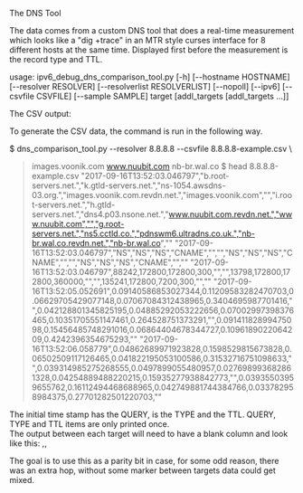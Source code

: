 The DNS Tool

The data comes from a custom DNS tool that does a real-time measurement which looks like a  "dig +trace" in an MTR style curses interface for 8 different hosts at the same time.  Displayed first before the measurement is the record type and TTL.  

usage: ipv6_debug_dns_comparison_tool.py [-h] [--hostname HOSTNAME]
                                         [--resolver RESOLVER]
                                         [--resolverlist RESOLVERLIST]
                                         [--nopoll] [--ipv6]
                                         [--csvfile CSVFILE] [--sample SAMPLE]
                                         target
                                         [addl_targets [addl_targets ...]]



The CSV output:

To generate the CSV data, the command is run in the following way.

$ dns_comparison_tool.py --resolver 8.8.8.8 --csvfile 8.8.8.8-example.csv  \
> images.voonik.com www.nuubit.com nb-br.wal.co
$ head 8.8.8.8-example.csv
"2017-09-16T13:52:03.046797","b.root-servers.net.","k.gtld-servers.net.","ns-1054.awsdns-03.org.","images.voonik.com.revdn.net.","images.voonik.com","","i.root-servers.net.","h.gtld-servers.net.","dns4.p03.nsone.net.","www.nuubit.com.revdn.net.","www.nuubit.com","","g.root-servers.net.","ns5.cctld.co.","pdnswm6.ultradns.co.uk.","nb-br.wal.co.revdn.net.","nb-br.wal.co",""
"2017-09-16T13:52:03.046797","NS","NS","NS","CNAME","","","NS","NS","NS","CNAME","","","NS","NS","NS","CNAME","",""
"2017-09-16T13:52:03.046797",88242,172800,172800,300,"","",13798,172800,172800,360000,"","",135241,172800,7200,300,"",""
"2017-09-16T13:52:05.052691",0.09140586853027344,0.11209583282470703,0.06629705429077148,0.07067084312438965,0.3404695987701416,"",0.042128801345825195,0.04885292053222656,0.07002997398376465,0.10351705551147461,0.264528751373291,"",0.09141182899475098,0.15456485748291016,0.06864404678344727,0.1096189022064209,0.4242396354675293,""
"2017-09-16T13:52:06.058779",0.04862689971923828,0.1598529815673828,0.06502509117126465,0.041822195053100586,0.31532716751098633,"",0.039314985275268555,0.0497899055480957,0.027698993682861328,0.04254889488220215,0.15935277938842773,"",0.03935503959655762,0.16112494468688965,0.042749881744384766,0.033782958984375,0.27701282501220703,""


The initial time stamp has the QUERY, is the TYPE and the TTL.  QUERY, TYPE and TTL items are only printed once.  
The output between each target will need to have a blank column and look like this: ,, 

The goal is to use this as a parity bit in case, for some odd reason, there was an extra hop, without some marker between targets data could get mixed.


